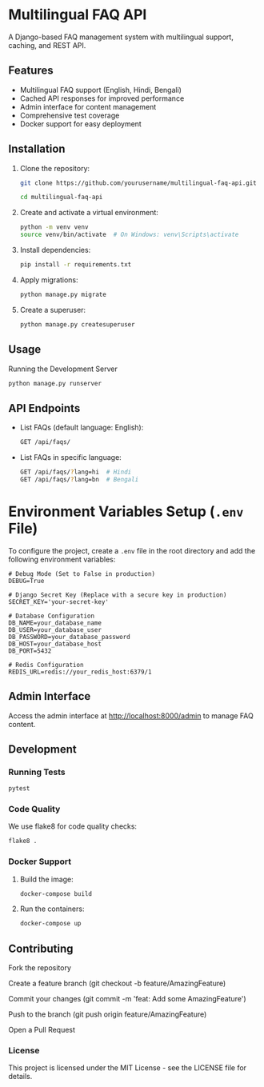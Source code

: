 # Multilingual FAQ API

A Django-based FAQ management system with multilingual support, caching, and REST API.

## Features

- Multilingual FAQ support (English, Hindi, Bengali)
- Cached API responses for improved performance
- Admin interface for content management
- Comprehensive test coverage
- Docker support for easy deployment

## Installation

1. Clone the repository:

    ```bash
    git clone https://github.com/yourusername/multilingual-faq-api.git

    cd multilingual-faq-api
    ```

2. Create and activate a virtual environment:

    ```bash
    python -m venv venv
    source venv/bin/activate  # On Windows: venv\Scripts\activate
    ```

3. Install dependencies:

    ```bash
    pip install -r requirements.txt
    ```

4. Apply migrations:

    ```bash
    python manage.py migrate
    ```

5. Create a superuser:

    ```bash
    python manage.py createsuperuser
    ```

## Usage

Running the Development Server

```bash
python manage.py runserver
```

## API Endpoints

- List FAQs (default language: English):

    ```bash
    GET /api/faqs/
    ```

- List FAQs in specific language:

    ```bash
    GET /api/faqs/?lang=hi  # Hindi
    GET /api/faqs/?lang=bn  # Bengali
    ```
# Environment Variables Setup (`.env` File)  

To configure the project, create a `.env` file in the root directory and add the following environment variables:  

```plaintext
# Debug Mode (Set to False in production)
DEBUG=True  

# Django Secret Key (Replace with a secure key in production)
SECRET_KEY='your-secret-key'  

# Database Configuration
DB_NAME=your_database_name  
DB_USER=your_database_user  
DB_PASSWORD=your_database_password  
DB_HOST=your_database_host  
DB_PORT=5432  

# Redis Configuration
REDIS_URL=redis://your_redis_host:6379/1  
```
## Admin Interface

Access the admin interface at [http://localhost:8000/admin](http://localhost:8000/admin) to manage FAQ content.

## Development

### Running Tests

```bash
pytest
```

### Code Quality

We use flake8 for code quality checks:

```bash
flake8 .
```

### Docker Support

1. Build the image:

    ```bash
    docker-compose build
    ```

2. Run the containers:

    ```bash
    docker-compose up
    ```

## Contributing

Fork the repository

Create a feature branch (git checkout -b feature/AmazingFeature)

Commit your changes (git commit -m 'feat: Add some AmazingFeature')

Push to the branch (git push origin feature/AmazingFeature)

Open a Pull Request

### License

This project is licensed under the MIT License - see the LICENSE file for details.
